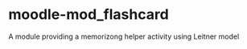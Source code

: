 moodle-mod_flashcard
====================

A module providing a memorizong helper activity using Leitner model
